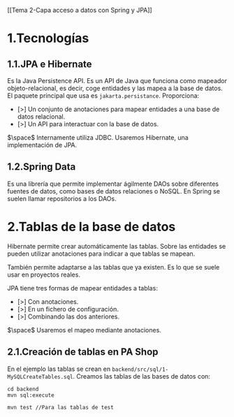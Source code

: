 [[Tema 2-Capa acceso a datos con Spring y JPA]]

# 1.Tecnologías
## 1.1.JPA e Hibernate
Es la Java Persistence API. Es un API de Java que funciona como mapeador objeto-relacional, es decir, coge entidades y las mapea a la base de datos. El paquete principal que usa es `jakarta.persistance`. Proporciona:
+ [>] Un conjunto de anotaciones para mapear entidades a una base de datos relacional.
+ [>] Un API para interactuar con la base de datos.

$\space$
Internamente utiliza JDBC. Usaremos Hibernate, una implementación de JPA.

## 1.2.Spring Data
Es una librería que permite implementar ágilmente DAOs sobre diferentes fuentes de datos, como bases de datos relaciones o NoSQL. En Spring se suelen llamar repositorios a los DAOs.

# 2.Tablas de la base de datos
Hibernate permite crear automáticamente las tablas. Sobre las entidades se pueden utilizar anotaciones para indicar a que tablas se mapean.

También permite adaptarse a las tablas que ya existen. Es lo que se suele usar en proyectos reales.

JPA tiene tres formas de mapear entidades a tablas:
+ [>] Con anotaciones.
+ [>] En un fichero de configuración.
+ [>] Combinando las dos anteriores.

$\space$
Usaremos el mapeo mediante anotaciones.

## 2.1.Creación de tablas en PA Shop
En el ejemplo las tablas se crean en `backend/src/sql/1-MySQLCreateTables.sql`. Creamos las tablas de las bases de datos con:

```
cd backend
mvn sql:execute

mvn test //Para las tablas de test
```
